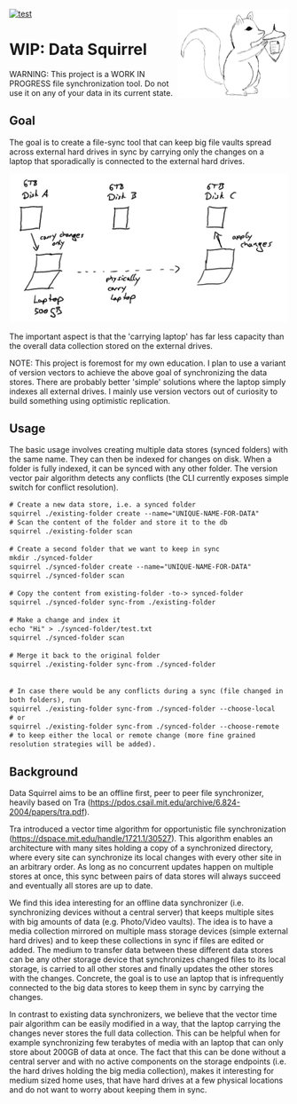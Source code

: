 <img src="./images/squirrel-small.png" align="right"
     alt="logo - image of squirrel with nut" width="200" height="161">

[![test](https://github.com/FritzFlorian/data_squirrel/actions/workflows/test.yml/badge.svg)](https://github.com/FritzFlorian/data_squirrel/actions/workflows/test.yml)

# WIP: Data Squirrel

WARNING: This project is a WORK IN PROGRESS file synchronization tool. Do not use it on any of your
data in its current state.

## Goal

The goal is to create a file-sync tool that can keep big file vaults spread across external hard drives
in sync by carrying only the changes on a laptop that sporadically is connected to the external hard drives. 

![overview](./images/overview.png)

The important aspect is that the 'carrying laptop' has far less capacity than the overall data collection stored
on the external drives.

NOTE: This project is foremost for my own education. I plan to use a variant of version vectors to achieve 
the above goal of synchronizing the data stores. There are probably better 'simple' solutions where the
laptop simply indexes all external drives. I mainly use version vectors out of curiosity to build something
using optimistic replication.

## Usage

The basic usage involves creating multiple data stores (synced folders) with the same name.
They can then be indexed for changes on disk.
When a folder is fully indexed, it can be synced with any other folder.
The version vector pair algorithm detects any conflicts 
(the CLI currently exposes simple switch for conflict resolution).

```shell
# Create a new data store, i.e. a synced folder
squirrel ./existing-folder create --name="UNIQUE-NAME-FOR-DATA"
# Scan the content of the folder and store it to the db
squirrel ./existing-folder scan

# Create a second folder that we want to keep in sync
mkdir ./synced-folder
squirrel ./synced-folder create --name="UNIQUE-NAME-FOR-DATA"
squirrel ./synced-folder scan

# Copy the content from existing-folder -to-> synced-folder
squirrel ./synced-folder sync-from ./existing-folder

# Make a change and index it
echo "Hi" > ./synced-folder/test.txt
squirrel ./synced-folder scan

# Merge it back to the original folder
squirrel ./existing-folder sync-from ./synced-folder


# In case there would be any conflicts during a sync (file changed in both folders), run
squirrel ./existing-folder sync-from ./synced-folder --choose-local
# or
squirrel ./existing-folder sync-from ./synced-folder --choose-remote
# to keep either the local or remote change (more fine grained resolution strategies will be added).
```

## Background

Data Squirrel aims to be an offline first, peer to peer file synchronizer, heavily based on Tra
(https://pdos.csail.mit.edu/archive/6.824-2004/papers/tra.pdf).

Tra introduced a vector time algorithm for opportunistic file synchronization
(https://dspace.mit.edu/handle/1721.1/30527). This algorithm enables an architecture with
many sites holding a copy of a synchronized directory, where every site can synchronize its  local
changes with every other site in an arbitrary order. As long as no concurrent updates happen on
multiple stores at once, this sync between pairs of data stores will always succeed and eventually
all stores are up to date.

We find this idea interesting for an offline data synchronizer (i.e. synchronizing devices without
a central server) that keeps multiple sites with big amounts of data (e.g. Photo/Video vaults).
The idea is to have a media collection mirrored on multiple mass storage devices
(simple external hard drives) and to keep these collections in sync if files are edited or added. 
The medium to transfer data between these different data stores can be any other storage
device that synchronizes changed files to its local storage, is carried to all other stores and
finally updates the other stores with the changes. Concrete, the goal is to use an laptop that
is infrequently connected to the big data stores to keep them in sync by carrying the changes.

In contrast to existing data synchronizers, we believe that the vector time pair algorithm can be
easily modified in a way, that the laptop carrying the changes never stores the full data
collection. This can be helpful when for example synchronizing few terabytes of media with an
laptop that can only store about 200GB of data at once. The fact that this can be done without
a central server and with no active components on the storage endpoints (i.e. the hard drives
holding the big media collection), makes it interesting for medium sized home uses, that have
hard drives at a few physical locations and do not want to worry about keeping them in sync.

